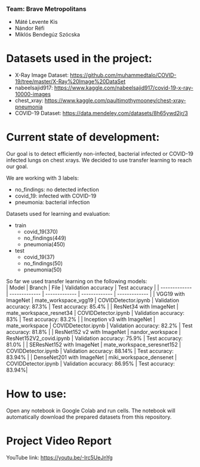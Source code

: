 ### Team: Brave Metropolitans
- Máté Levente Kis
- Nándor Réfi
- Miklós Bendegúz Szócska

# Datasets used in the project:  
- X-Ray Image Dataset: https://github.com/muhammedtalo/COVID-19/tree/master/X-Ray%20Image%20DataSet  
- nabeelsajid917: https://www.kaggle.com/nabeelsajid917/covid-19-x-ray-10000-images  
- chest_xray: https://www.kaggle.com/paultimothymooney/chest-xray-pneumonia  
- COVID-19 Dataset: https://data.mendeley.com/datasets/8h65ywd2jr/3  

# Current state of development:
Our goal is to detect efficiently non-infected, bacterial infected or COVID-19 infected lungs on chest xrays. We decided to use transfer learning to reach our goal.
  
We are working with 3 labels:
* no_findings: no detected infection
* covid_19: infected with COVID-19
* pneumonia: bacterial infection
    
Datasets used for learning and evaluation:
* train
  * covid_19(370)
  * no_findings(449)
  * pneumonia(450)
* test
  * covid_19(37)
  * no_findings(50)
  * pneumonia(50)

So far we used transfer learning on the following models:  
| Model  | Branch | File  | Validation accuracy | Test accuracy  |
| ------------- | ------------- | ------------- | ------------- | ------------- |
| VGG19 with ImageNet | mate_workspace_vgg19 | COVIDDetector.ipynb | Validation accuracy: 87.3% | Test accuracy: 85.4% |
| ResNet34 with ImageNet | mate_workspace_resnet34 | COVIDDetector.ipynb | Validation accuracy: 83% | Test accuracy: 83.2% |
| Inception v3 with ImageNet | mate_workspace | COVIDDetector.ipynb | Validation accuracy: 82.2% | Test accuracy: 81.8% |
| ResNet152 v2 with ImageNet | nandor_workspace | ResNet152V2_covid.ipynb | Validation accuracy: 75.9% | Test accuracy: 81.0% |
| SEResNet152 with ImageNet | mate_workspace_seresnet152 | COVIDDetector.ipynb | Validation accuracy: 88.14% | Test accuracy: 83.94% |
| DenseNet201 with ImageNet | miki_workspace_densenet | COVIDDetector.ipynb | Validation accuracy: 86.95% | Test accuracy: 83.94%|
  

# How to use:  
Open any notebook in Google Colab and run cells. The notebook will automatically download the prepared datasets from this repository.   

# Project Video Report
YouTube link: https://youtu.be/-Irc5UeJnYg
